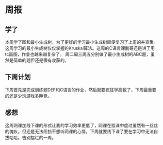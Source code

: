 # **周报**
## **学了**
本周学了图和最小生成树，为了更好的学习最小生成树顺便复习了上周的并查集。这周学习的最小生成树仅仅掌握的Kruskal算法。这周的C语言课鹏哥还是讲了用tc画图，作业也越来越复杂了， 周二周三周五分别做了最小生成树的ABC题，虽然是简单的题但还是很有收获的。

## **下周计划**
下周首先是完成训练题DEF和C语言的作业，然后就要疯狂学高数了，下周最重要的还是少玩游戏多睡觉。

## **感想**
这周网课加线下课的形式让我的学习效率更低了，网课在挂课中度过虽然有一丝丝的愧疚，但还是无法阻挡不想听网课的心情。下周就要线下课了要在学习中无法自拔哈哈。告别摆烂的一周。
